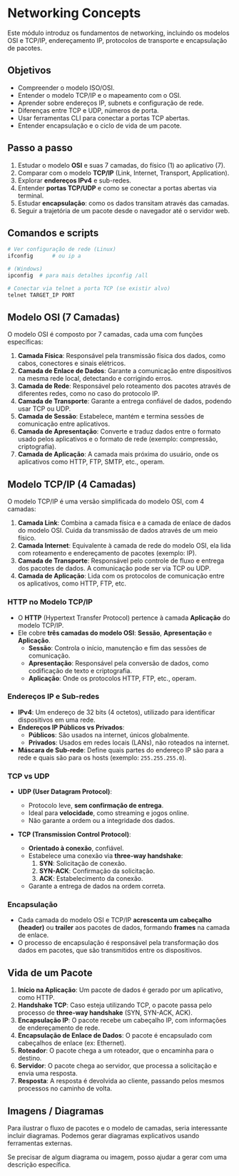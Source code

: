 # Networking Concepts

Este módulo introduz os fundamentos de networking, incluindo os modelos OSI e TCP/IP, endereçamento IP, protocolos de transporte e encapsulação de pacotes. 

## Objetivos
- Compreender o modelo ISO/OSI.
- Entender o modelo TCP/IP e o mapeamento com o OSI.
- Aprender sobre endereços IP, subnets e configuração de rede.
- Diferenças entre TCP e UDP, números de porta.
- Usar ferramentas CLI para conectar a portas TCP abertas.
- Entender encapsulação e o ciclo de vida de um pacote.

## Passo a passo
1. Estudar o modelo **OSI** e suas 7 camadas, do físico (1) ao aplicativo (7).
2. Comparar com o modelo **TCP/IP** (Link, Internet, Transport, Application).
3. Explorar **endereços IPv4** e sub-redes.
4. Entender **portas TCP/UDP** e como se conectar a portas abertas via terminal.
5. Estudar **encapsulação**: como os dados transitam através das camadas.
6. Seguir a trajetória de um pacote desde o navegador até o servidor web.

## Comandos e scripts

```bash
# Ver configuração de rede (Linux)
ifconfig      # ou ip a

# (Windows)
ipconfig  # para mais detalhes ipconfig /all

# Conectar via telnet a porta TCP (se existir alvo)
telnet TARGET_IP PORT
```

## Modelo OSI (7 Camadas)

O modelo OSI é composto por 7 camadas, cada uma com funções específicas:

1. **Camada Física**: Responsável pela transmissão física dos dados, como cabos, conectores e sinais elétricos.
2. **Camada de Enlace de Dados**: Garante a comunicação entre dispositivos na mesma rede local, detectando e corrigindo erros.
3. **Camada de Rede**: Responsável pelo roteamento dos pacotes através de diferentes redes, como no caso do protocolo IP.
4. **Camada de Transporte**: Garante a entrega confiável de dados, podendo usar TCP ou UDP.
5. **Camada de Sessão**: Estabelece, mantém e termina sessões de comunicação entre aplicativos.
6. **Camada de Apresentação**: Converte e traduz dados entre o formato usado pelos aplicativos e o formato de rede (exemplo: compressão, criptografia).
7. **Camada de Aplicação**: A camada mais próxima do usuário, onde os aplicativos como HTTP, FTP, SMTP, etc., operam.

## Modelo TCP/IP (4 Camadas)

O modelo TCP/IP é uma versão simplificada do modelo OSI, com 4 camadas:

1. **Camada Link**: Combina a camada física e a camada de enlace de dados do modelo OSI. Cuida da transmissão de dados através de um meio físico.
2. **Camada Internet**: Equivalente à camada de rede do modelo OSI, ela lida com roteamento e endereçamento de pacotes (exemplo: IP).
3. **Camada de Transporte**: Responsável pelo controle de fluxo e entrega dos pacotes de dados. A comunicação pode ser via TCP ou UDP.
4. **Camada de Aplicação**: Lida com os protocolos de comunicação entre os aplicativos, como HTTP, FTP, etc.

### HTTP no Modelo TCP/IP

- O **HTTP** (Hypertext Transfer Protocol) pertence à camada **Aplicação** do modelo TCP/IP.
- Ele cobre **três camadas do modelo OSI**: **Sessão**, **Apresentação** e **Aplicação**.
  - **Sessão**: Controla o início, manutenção e fim das sessões de comunicação.
  - **Apresentação**: Responsável pela conversão de dados, como codificação de texto e criptografia.
  - **Aplicação**: Onde os protocolos HTTP, FTP, etc., operam.

### Endereços IP e Sub-redes

- **IPv4**: Um endereço de 32 bits (4 octetos), utilizado para identificar dispositivos em uma rede.
- **Endereços IP Públicos vs Privados**:
  - **Públicos**: São usados na internet, únicos globalmente.
  - **Privados**: Usados em redes locais (LANs), não roteados na internet.
- **Máscara de Sub-rede**: Define quais partes do endereço IP são para a rede e quais são para os hosts (exemplo: `255.255.255.0`).

### TCP vs UDP

- **UDP (User Datagram Protocol)**:
  - Protocolo leve, **sem confirmação de entrega**.
  - Ideal para **velocidade**, como streaming e jogos online.
  - Não garante a ordem ou a integridade dos dados.
  
- **TCP (Transmission Control Protocol)**:
  - **Orientado à conexão**, confiável.
  - Estabelece uma conexão via **three-way handshake**: 
    1. **SYN**: Solicitação de conexão.
    2. **SYN-ACK**: Confirmação da solicitação.
    3. **ACK**: Estabelecimento da conexão.
  - Garante a entrega de dados na ordem correta.

### Encapsulação

- Cada camada do modelo OSI e TCP/IP **acrescenta um cabeçalho (header)** ou **trailer** aos pacotes de dados, formando **frames** na camada de enlace.
- O processo de encapsulação é responsável pela transformação dos dados em pacotes, que são transmitidos entre os dispositivos.
  
## Vida de um Pacote

1. **Início na Aplicação**: Um pacote de dados é gerado por um aplicativo, como HTTP.
2. **Handshake TCP**: Caso esteja utilizando TCP, o pacote passa pelo processo de **three-way handshake** (SYN, SYN-ACK, ACK).
3. **Encapsulação IP**: O pacote recebe um cabeçalho IP, com informações de endereçamento de rede.
4. **Encapsulação de Enlace de Dados**: O pacote é encapsulado com cabeçalhos de enlace (ex: Ethernet).
5. **Roteador**: O pacote chega a um roteador, que o encaminha para o destino.
6. **Servidor**: O pacote chega ao servidor, que processa a solicitação e envia uma resposta.
7. **Resposta**: A resposta é devolvida ao cliente, passando pelos mesmos processos no caminho de volta.

## Imagens / Diagramas

Para ilustrar o fluxo de pacotes e o modelo de camadas, seria interessante incluir diagramas. Podemos gerar diagramas explicativos usando ferramentas externas.

Se precisar de algum diagrama ou imagem, posso ajudar a gerar com uma descrição específica.

